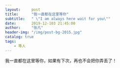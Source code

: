```yaml
---
layout:     post
title:      "我一直都在这里等你"
subtitle:   " \"I am always here wait for you\""
date:       2019-12-103 21:45:00
author:     "张凡"
header-img: "/img/post-bg-2015.jpg"
catalog: true
tags:
    - 等人
---
```



  我一直都在这里等你，如果有下次，再也不会把你弄丢了！
